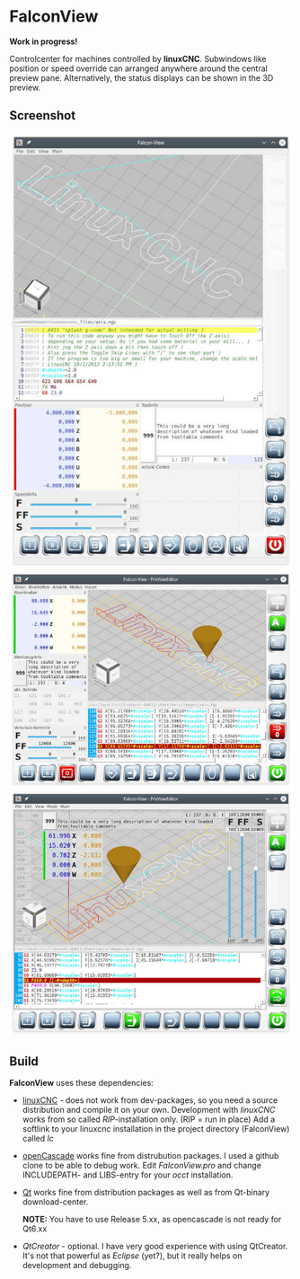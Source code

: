 # FalconView

**Work in progress!**

Controlcenter for machines controlled by **linuxCNC**.
Subwindows like position or speed override can arranged anywhere
around the central preview pane.
Alternatively, the status displays can be shown in the 3D preview.

## Screenshot
[![vertical](sample/FalconView_V01s.jpg)](sample/FalconView_V01.jpg)
[![horizontal](sample/FalconView_09s.jpg)](sample/FalconView_09.jpg)
[![Inline](sample/FalconView_Inline03s.jpg)](sample/FalconView_03.jpg)

## Build

**FalconView** uses these dependencies:

- [linuxCNC](https://github.com/LinuxCNC/linuxcnc) - does not work from dev-packages,
  so you need a source distribution and compile it on your own. Development with
  *linuxCNC* works from so called *RIP*-installation only.
  (RIP = run in place)
  Add a softlink to your linuxcnc installation in the project directory (FalconView)
  called *lc*

- [openCascade](https://git.dev.opencascade.org/repos/occt.git) works fine from
  distrubution packages. I used a github clone to be able to debug work.
  Edit *FalconView.pro* and change INCLUDEPATH- and LIBS-entry for your *occt* installation.

- [Qt](https://www.qt.io/download) works fine from distribution packages as well as
  from Qt-binary download-center.

  **NOTE:** You have to use Release 5.xx, as opencascade is not ready for Qt6.xx

- *QtCreator* - optional. I have very good experience with using QtCreator. It's not
  that powerful as *Eclipse* (yet?), but it really helps on development and debugging.


